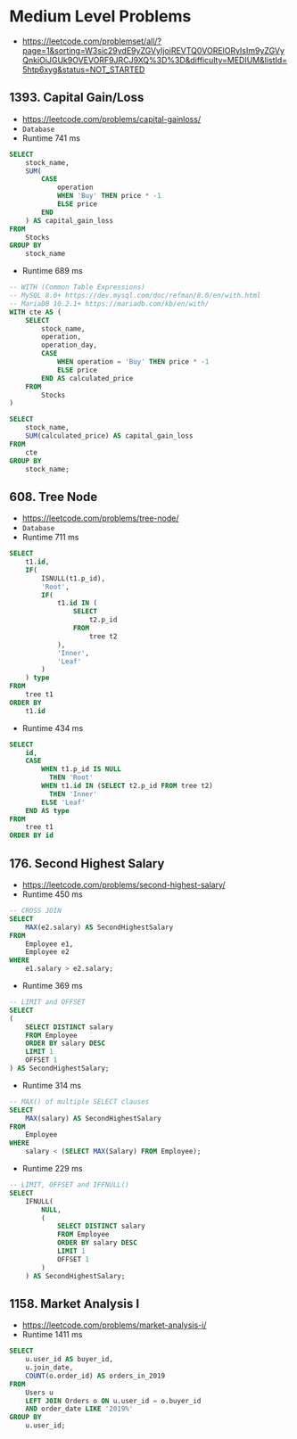 # Medium Level Problems

- https://leetcode.com/problemset/all/?page=1&sorting=W3sic29ydE9yZGVyIjoiREVTQ0VORElORyIsIm9yZGVyQnkiOiJGUk9OVEVORF9JRCJ9XQ%3D%3D&difficulty=MEDIUM&listId=5htp6xyg&status=NOT_STARTED


## 1393. Capital Gain/Loss

- https://leetcode.com/problems/capital-gainloss/
- `Database`
- Runtime 741 ms
```sql
SELECT
    stock_name,
    SUM(
        CASE
            operation
            WHEN 'Buy' THEN price * -1
            ELSE price
        END
    ) AS capital_gain_loss
FROM
    Stocks
GROUP BY
    stock_name
```

- Runtime 689 ms
```sql
-- WITH (Common Table Expressions)
-- MySQL 8.0+ https://dev.mysql.com/doc/refman/8.0/en/with.html
-- MariaDB 10.2.1+ https://mariadb.com/kb/en/with/
WITH cte AS (
    SELECT
        stock_name,
        operation,
        operation_day,
        CASE
            WHEN operation = 'Buy' THEN price * -1
            ELSE price
        END AS calculated_price
    FROM
        Stocks
)

SELECT
    stock_name,
    SUM(calculated_price) AS capital_gain_loss
FROM
    cte
GROUP BY
    stock_name;
```


## 608. Tree Node

- https://leetcode.com/problems/tree-node/
- `Database`
- Runtime 711 ms
```sql
SELECT
    t1.id,
    IF(
        ISNULL(t1.p_id),
        'Root',
        IF(
            t1.id IN (
                SELECT
                    t2.p_id
                FROM
                    tree t2
            ),
            'Inner',
            'Leaf'
        )
    ) type
FROM
    tree t1
ORDER BY
    t1.id
```

- Runtime 434 ms
```sql
SELECT
    id,
    CASE
        WHEN t1.p_id IS NULL
          THEN 'Root'
        WHEN t1.id IN (SELECT t2.p_id FROM tree t2)
          THEN 'Inner'
        ELSE 'Leaf'
    END AS type
FROM
    tree t1
ORDER BY id
```


## 176. Second Highest Salary

- https://leetcode.com/problems/second-highest-salary/
- Runtime 450 ms
```sql
-- CROSS JOIN
SELECT
    MAX(e2.salary) AS SecondHighestSalary
FROM
    Employee e1,
    Employee e2
WHERE
    e1.salary > e2.salary;
```
- Runtime 369 ms
```sql
-- LIMIT and OFFSET
SELECT
(
    SELECT DISTINCT salary
    FROM Employee
    ORDER BY salary DESC
    LIMIT 1
    OFFSET 1
) AS SecondHighestSalary;
```
- Runtime 314 ms
```sql
-- MAX() of multiple SELECT clauses
SELECT
    MAX(salary) AS SecondHighestSalary
FROM
    Employee
WHERE
    salary < (SELECT MAX(Salary) FROM Employee);
```
- Runtime 229 ms
```sql
-- LIMIT, OFFSET and IFFNULL()
SELECT
    IFNULL(
        NULL,
        (
            SELECT DISTINCT salary
            FROM Employee
            ORDER BY salary DESC
            LIMIT 1
            OFFSET 1
        )
    ) AS SecondHighestSalary;
```


## 1158. Market Analysis I

- https://leetcode.com/problems/market-analysis-i/
- Runtime 1411 ms
```sql
SELECT
    u.user_id AS buyer_id,
    u.join_date,
    COUNT(o.order_id) AS orders_in_2019
FROM
    Users u
    LEFT JOIN Orders o ON u.user_id = o.buyer_id
    AND order_date LIKE '2019%'
GROUP BY
    u.user_id;
```
